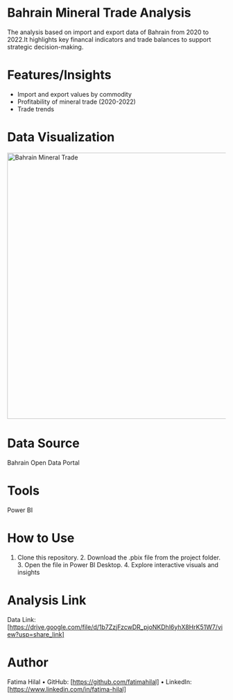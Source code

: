 # Bahrain Mineral Trade Analysis
The analysis based on import and export data of Bahrain from 2020 to 2022.It highlights key financal indicators and trade balances to support strategic decision-making.
# Features/Insights
- Import and export values by commodity
- Profitability of mineral trade (2020-2022)
- Trade trends
# Data Visualization

<img width="1246" height="612" alt="Bahrain Mineral Trade" src="https://github.com/user-attachments/assets/0bbd4497-8fd8-448e-bc1d-f289fc2aa362" />

  # Data Source
  Bahrain Open Data Portal
  # Tools
  Power BI
  # How to Use
  1.	Clone this repository.
	2.	Download the .pbix file from the project folder.
	3.	Open the file in Power BI Desktop.
	4.	Explore interactive visuals and insights
# Analysis Link 
Data Link:[https://drive.google.com/file/d/1b7ZzjFzcwDR_pjoNKDhl6yhX8HrK51W7/view?usp=share_link]
# Author 
Fatima Hilal 
	•	GitHub: [https://github.com/fatimahilal]
	•	LinkedIn: [https://www.linkedin.com/in/fatima-hilal] 
	
